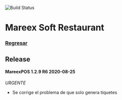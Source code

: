 ![Build Status](https://img.shields.io/badge/Estado-Desarrollo-orange.svg?style=for-the-badge)

# Mareex Soft Restaurant 

### [Regresar](https://jarscr.github.io/mareex/home#release)

## Release

#### MareexPOS 1.2.9 R6 2020-08-25
*URGENTE*
- Se corrige el problema de que solo genera tiquetes





